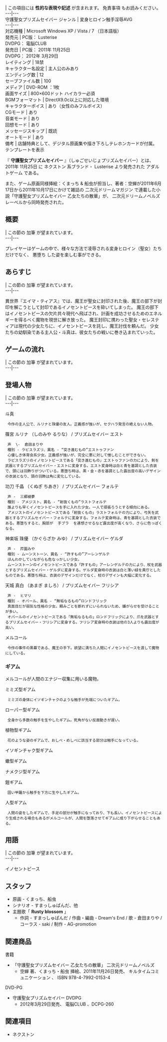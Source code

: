 |  この項目には **性的な表現や記述** が含まれます。  免責事項  もお読みください。  
---|---  
守護聖女プリズムセイバー  ジャンル  |  変身ヒロイン触手淫辱AVG   
---|---  
対応機種  |  Microsoft Windows  XP  /  Vista  /  7  （日本語版）   
発売元  |  PC版：  Lusterise    
DVDPG：  電脳CLUB  
発売日  |  PC版：  2011年  11月25日    
DVDPG：  2012年  3月29日  
レイティング  |  18禁   
キャラクター名設定  |  主人公のみあり   
エンディング数  |  12   
セーブファイル数  |  100   
メディア  |  DVD-ROM  ：1枚   
画面サイズ  |  800×600ドット ハイカラー必須   
BGMフォーマット  |  DirectX9.0c以上に対応した環境   
キャラクターボイス  |  あり（女性のみフルボイス）   
CGモード  |  あり   
音楽モード  |  あり   
回想モード  |  あり   
メッセージスキップ  |  既読   
オートモード  |  あり   
備考  |  店舗特典として、デジタル原画集や描き下ろしテレホンカードが付属。   
テンプレートを表示  
  
『 **守護聖女プリズムセイバー** 』（しゅごせいじょプリズムセイバー）とは、  2011年  11月25日  に  ネクストン  系ブランド・
Lusterise  より発売された  アダルトゲーム  である。

また、ゲーム原画同様挿絵：くまっち & 船虫が担当し、著者：空蝉が2011年6月17日から2011年10月17日にかけて雑誌の  二次元ドリームマガジン
で連載した小説「守護聖女プリズムセイバー 乙女たちの散華」が、  二次元ドリームノベルズ  レーベルから同時発売された。

##  概要  

|  この節の  加筆  が望まれています。  
---|---  
  
プレイヤーはゲームの中で、様々な方法で凌辱される変身ヒロイン（聖女）たちだけでなく、  悪堕ち  した姿を楽しむ事ができる。

##  あらすじ  

|  この節の  加筆  が望まれています。  
---|---  
  
異世界『エイマ・ティアス』では、魔王が聖女に封印された後、魔王の部下が封印を解こうとして封印であるイノセントピースを砕いてしまった。
魔王の部下はイノセントピースの欠片共々現代へ飛ばされ、計画を成功させるためのエネルギーを得るべく魔物を現世に解き放った。
魔王封印に携わった聖女・セレスティアは現代の少女たちに、イノセントピースを託し、魔王討伐を頼んだ。
少女たちの幼馴染である主人公・斗真は、彼女たちの戦いに巻き込まれていった。

##  ゲームの流れ  

|  この節の  加筆  が望まれています。  
---|---  
  
##  登場人物  

|  この節の  加筆  が望まれています。  
---|---  
  
斗真

     今作の主人公で、ルリナと珠優の友人。正義感が強いが、セクハラ発言の絶えない人物。 
篠宮 ルリナ （しのみや るりな） / プリズムセイバー エスト

     声  \-  倉田まりや 
     種別 - ラピスラズリ、異名 - “突き進むもの”エストゥファン 
     心優しき体育会系少女。正義感が強いが、完全に悪に対して憎しむことができない。 
     ラピスラズリのイノセントピースである「突き進むもの」エストゥファンの力により、剣を武器とするプリズムセイバー・エストに変身する。エスト変身時は白と青を基調とした衣装で、頭には羽飾りがついている。悪堕ち時は、黒・金・赤を基調とした露出度の高いデザインの衣装となり、頭の羽飾は角に変化している。 
功刀 千晶 （くぬぎ ちあき） / プリズムセイバー フォルテ

     声 -  三郷綾夢 
     種別 - アメジスト、異名 - “射抜くもの”ラストフォルテ 
     誰よりも早くイノセントピースを手に入れた少女。一人で頑張ろうとする傾向にある。 
     アメジストのイノセントピースである「射抜くもの」ラストフォルテの力により、弓矢を武器とするプリズムセイバー・フォルテに変身する。フォルテ変身時は、青を基調とした衣装である。悪堕ちすると、胸部が  手ブラ  を連想させるなど露出度が高くなり、さらに色っぽくなる。 
神楽坂 珠優 （かぐらざか みゆ） / プリズムセイバー ゲルダ

     声 -  芹園みや 
     種別 - ムーンストーン、異名 - “許すもの”アーレンゲルテ 
     ほんわかしていながらも危なっかしい少女。 
     ムーンストーンのイノセントピースである「許すもの」アーレンゲルテの力により、杖を武器とするプリズムセイバー・ゲルダに変身する。ゲルダ変身時の衣装は白と薄い緑を貴庁としたものである。悪堕ち時は、衣装のデザインだけでなく、杖のデザインも大幅に変化する。 
天城 真白 （あまぎ ましろ） / プリズムセイバー フリシア

     声 -  ヒマリ 
     種別 - オパール、異名 - “無垢なるもの”ロンドフリック 
     真面目だが弱気な性格の少女。頼みごとを断れずにいられないため、嫌がらせを受けることが多い。 
     オパールのイノセントピースである「無垢なるもの」ロンドフリックにより、爪を武器とするプリズムセイバー・フリシアに変身する。フリシア変身時の衣装は他の3人よりも露出度が高い。 
メルコール

     今作の事件の黒幕である、魔王の手下。欲望に満ちた人間にイノセントピースを渡して魔物にしている。 

###  ギアム  

メルコールが人間のエナジー収集に用いる魔物。

ミミズ型ギアム

     ミミズの身体にイソギンチャクのような触手が先端についたギアム。 
ローパー型ギアム

     全身から多数の触手を生やしたギアム。死角がない反面動きが遅い。 
植物型ギアム

     花のような姿のギアムで、おしべ・めしべに該当する部分は触手になっている。 
イソギンチャク型ギアム

蠍型ギアム

ナメクジ型ギアム

鎧ギアム

     固い甲羅から触手を下方に生やしたギアム。 
人型ギアム

     人間の姿をしたギアムで、手足の部分が触手になっており、下も長い。イノセントピースにより生成される場合もあるがメルコールが、人間を堕落させてギアムに成り下がらせることもある。 

##  用語  

|  この節の  加筆  が望まれています。  
---|---  
  
イノセントピース

##  スタッフ  

  * 原画 - くまっち、船虫 
  * シナリオ - すまっしゅぱんだ、他 
  * 主題歌「 **Rusty blossom** 」 
    * 作詞 - すまっしゅぱんだ / 作曲・編曲 - Dream's End / 歌 -  倉田まりや  / コーラス - saki / 制作 -  AG-promotion 

##  関連商品  

書籍

    

  * 「守護聖女プリズムセイバー 乙女たちの散華」  二次元ドリームノベルズ 
    * 空蝉 著、くまっち・船虫 挿絵、2011年11月26日発売、  キルタイムコミュニケーション  、  ISBN 978-4-7992-0153-4 

DVD-PG

    

  * 守護聖女プリズムセイバー DVDPG 
    * 2012年3月29日発売、  電脳CLUB  、DCPG-260 

##  関連項目  

  * ネクストン 

